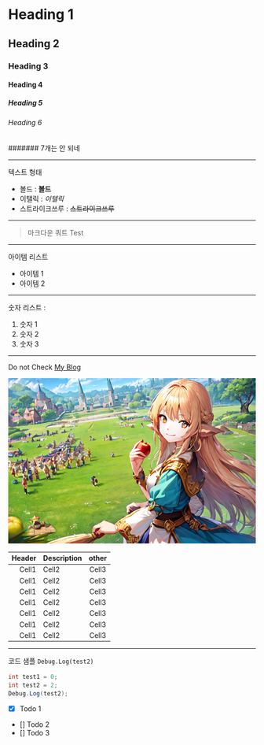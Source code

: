 <!-- Heading -->

# Heading 1
## Heading 2
### Heading 3
#### Heading 4
##### Heading 5
###### Heading 6
####### 7개는 안 되네

<!-- Line -->

---
<!-- Text attributes -->
텍스트 형태
+ 볼드 : **볼드**
+ 이탤릭 : *이텔릭*
+ 스트라이크쓰루 : ~~스트라이크쓰루~~
---

<!-- Quote -->
> 마크다운 쿼트 Test
---

<!-- Bullet list -->
아이템 리스트
* 아이템 1
* 아이템 2
---

<!-- Numbered list -->
숫자 리스트 :
1. 숫자 1
2. 숫자 2
3. 숫자 3
---

<!-- Link -->
Do not Check [My Blog](https://blog.naver.com/dygp25)

<!-- Image -->
![image](https://github.com/Yoheigh/test-unity3d-project/blob/main/stable-diffusion/Inpaint_face/00011-2550631856_001.png?raw=true)

<!-- Table -->
|Header|Description|other|
|--:|:--|:--:|
|Cell1|Cell2|Cell3|
|Cell1|Cell2|Cell3|
|Cell1|Cell2|Cell3|
|Cell1|Cell2|Cell3|
|Cell1|Cell2|Cell3|
|Cell1|Cell2|Cell3|
|Cell1|Cell2|Cell3|

---
<!-- Code -->
코드 샘플 `Debug.Log(test2)`

```C#
int test1 = 0;
int test2 = 2;
Debug.Log(test2);
```

<!-- Todo list -->
- [X] Todo 1
- [] Todo 2
- [] Todo 3